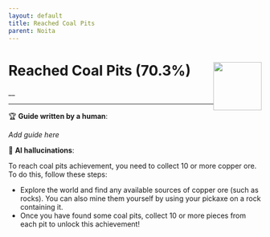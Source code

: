 ```yaml
---
layout: default
title: Reached Coal Pits
parent: Noita
---
```


# Reached Coal Pits (70.3%) <img style="float: right;" src="https://cdn.cloudflare.steamstatic.com/steamcommunity/public/images/apps/881100/758f9b900906a4dd07fc120aba01daf5e3851045.jpg" width="96" height="96">

__

***

:trophy: **Guide written by a human**:

_Add guide here_

:robot: **AI hallucinations**:

To reach coal pits achievement, you need to collect 10 or more copper ore. To do this, follow these steps:
- Explore the world and find any available sources of copper ore (such as rocks). You can also mine them yourself by using your pickaxe on a rock containing it.
- Once you have found some coal pits, collect 10 or more pieces from each pit to unlock this achievement!
